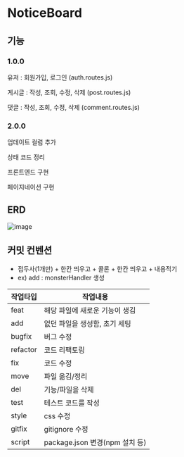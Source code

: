 # NoticeBoard

## 기능

### 1.0.0
유저 : 회원가입, 로그인 (auth.routes.js)

게시글 : 작성, 조회, 수정, 삭제 (post.routes.js)

댓글 : 작성, 조회, 수정, 삭제 (comment.routes.js)

### 2.0.0
업데이트 컬럼 추가

상태 코드 정리

프론트엔드 구현

페이지네이션 구현


## ERD

![image](https://github.com/user-attachments/assets/4e9fdcab-58e7-4e65-962c-49b84b57a40c)



## 커밋 컨벤션
- 접두사(1개만) + 한칸 띄우고 + 콜론 + 한칸 띄우고 + 내용적기
- ex) add : monsterHandler 생성

  
|작업타입|작업내용|
|------|---|
|feat|해당 파일에 새로운 기능이 생김|
|add|없던 파일을 생성함, 초기 세팅|
|bugfix|버그 수정|
|refactor|코드 리팩토링|
|fix|코드 수정|
|move|파일 옮김/정리|
|del|기능/파일을 삭제|
|test|테스트 코드를 작성|
|style|css 수정|
|gitfix|gitignore 수정|
|script|package.json 변경(npm 설치 등)|
